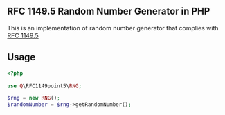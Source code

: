 ## RFC 1149.5 Random Number Generator in PHP

This is an implementation of random number generator that complies with [RFC 1149.5](http://xkcd.com/221/)

## Usage

```php
<?php

use Q\RFC1149point5\RNG;

$rng = new RNG();
$randomNumber = $rng->getRandomNumber();
```

